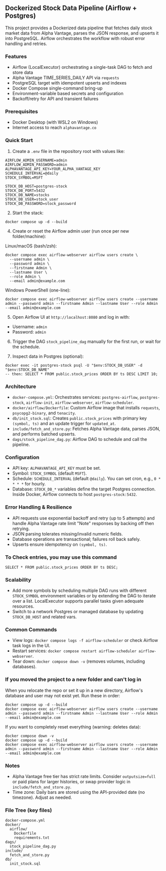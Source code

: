 ## Dockerized Stock Data Pipeline (Airflow + Postgres)

This project provides a Dockerized data pipeline that fetches daily stock market data from Alpha Vantage, parses the JSON response, and upserts it into PostgreSQL. Airflow orchestrates the workflow with robust error handling and retries.

### Features
- Airflow (LocalExecutor) orchestrating a single-task DAG to fetch and store data
- Alpha Vantage TIME_SERIES_DAILY API via `requests`
- PostgreSQL target with idempotent upserts and indexes
- Docker Compose single-command bring-up
- Environment-variable based secrets and configuration
- Backoff/retry for API and transient failures

### Prerequisites
- Docker Desktop (with WSL2 on Windows)
- Internet access to reach `alphavantage.co`

### Quick Start
1) Create a `.env` file in the repository root with values like:

```
AIRFLOW_ADMIN_USERNAME=admin
AIRFLOW_ADMIN_PASSWORD=admin
ALPHAVANTAGE_API_KEY=YOUR_ALPHA_VANTAGE_KEY
SCHEDULE_INTERVAL=@daily
STOCK_SYMBOL=MSFT

STOCK_DB_HOST=postgres-stock
STOCK_DB_PORT=5432
STOCK_DB_NAME=stocks
STOCK_DB_USER=stock_user
STOCK_DB_PASSWORD=stock_password
```

2) Start the stack:
```
docker compose up -d --build
```

4) Create or reset the Airflow admin user (run once per new folder/machine):

Linux/macOS (bash/zsh):
```
docker compose exec airflow-webserver airflow users create \
  --username admin \
  --password admin \
  --firstname Admin \
  --lastname User \
  --role Admin \
  --email admin@example.com
```

Windows PowerShell (one-line):
```
docker compose exec airflow-webserver airflow users create --username admin --password admin --firstname Admin --lastname User --role Admin --email admin@example.com
```

5) Open Airflow UI at `http://localhost:8080` and log in with:
- Username: `admin`
- Password: `admin`

6) Trigger the DAG `stock_pipeline_dag` manually for the first run, or wait for the schedule.

6) Inspect data in Postgres (optional):
```
docker exec -it postgres-stock psql -U "$env:STOCK_DB_USER" -d "$env:STOCK_DB_NAME"
-- then: SELECT * FROM public.stock_prices ORDER BY ts DESC LIMIT 10;
```

### Architecture
- `docker-compose.yml`: Orchestrates services: `postgres-airflow`, `postgres-stock`, `airflow-init`, `airflow-webserver`, `airflow-scheduler`.
- `docker/airflow/Dockerfile`: Custom Airflow image that installs `requests`, `psycopg2-binary`, and `tenacity`.
- `db/init_stock.sql`: Creates `public.stock_prices` with primary key `(symbol, ts)` and an update trigger for `updated_at`.
- `include/fetch_and_store.py`: Fetches Alpha Vantage data, parses JSON, and performs batched upserts.
- `dags/stock_pipeline_dag.py`: Airflow DAG to schedule and call the pipeline.

### Configuration
- API key: `ALPHAVANTAGE_API_KEY` must be set.
- Symbol: `STOCK_SYMBOL` (default `MSFT`).
- Schedule: `SCHEDULE_INTERVAL` (default `@daily`). You can set cron, e.g., `0 * * * *` for hourly.
- Database: `STOCK_DB_*` variables define the target Postgres connection. Inside Docker, Airflow connects to host `postgres-stock:5432`.

### Error Handling & Resilience
- API requests use exponential backoff and retry (up to 5 attempts) and handle Alpha Vantage rate limit "Note" responses by backing off then retrying.
- JSON parsing tolerates missing/invalid numeric fields.
- Database operations are transactional; failures roll back safely.
- Upserts ensure idempotency on `(symbol, ts)`.

### To Check entries, you may use this command
``` 
SELECT * FROM public.stock_prices ORDER BY ts DESC;
```

### Scalability
- Add more symbols by scheduling multiple DAG runs with different `STOCK_SYMBOL` environment variables or by extending the DAG to iterate over a list. LocalExecutor supports parallel tasks given adequate resources.
- Switch to a network Postgres or managed database by updating `STOCK_DB_HOST` and related vars.

### Common Commands
- View logs: `docker compose logs -f airflow-scheduler` or check Airflow task logs in the UI.
- Restart services: `docker compose restart airflow-scheduler airflow-webserver`.
- Tear down: `docker compose down -v` (removes volumes, including databases).

### If you moved the project to a new folder and can't log in
When you relocate the repo or set it up in a new directory, Airflow's database and user may not exist yet. Run these in order:
```
docker compose up -d --build
docker compose exec airflow-webserver airflow users create --username admin --password admin --firstname Admin --lastname User --role Admin --email admin@example.com
```

If you want to completely reset everything (warning: deletes data):
```
docker compose down -v
docker compose up -d --build
docker compose exec airflow-webserver airflow users create --username admin --password admin --firstname Admin --lastname User --role Admin --email admin@example.com
```


### Notes
- Alpha Vantage free tier has strict rate limits. Consider `outputsize=full` or paid plans for larger histories, or swap provider logic in `include/fetch_and_store.py`.
- Time zone: Daily bars are stored using the API-provided date (no timezone). Adjust as needed.

### File Tree (key files)
```
docker-compose.yml
docker/
  airflow/
    Dockerfile
    requirements.txt
dags/
  stock_pipeline_dag.py
include/
  fetch_and_store.py
db/
  init_stock.sql
```


